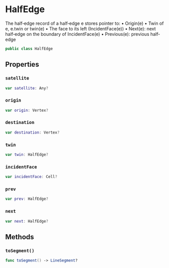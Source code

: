 # HalfEdge

The half‐edge record of a half‐edge e stores pointer to:
• Origin(e)
• Twin of e, e.twin or twin(e)
• The face to its left (IncidentFace(e))
• Next(e): next half‐edge on the boundary of IncidentFace(e)
• Previous(e): previous half‐edge

``` swift
public class HalfEdge
```

## Properties

### `satellite`

``` swift
var satellite: Any?
```

### `origin`

``` swift
var origin: Vertex?
```

### `destination`

``` swift
var destination: Vertex?
```

### `twin`

``` swift
var twin: HalfEdge?
```

### `incidentFace`

``` swift
var incidentFace: Cell?
```

### `prev`

``` swift
var prev: HalfEdge?
```

### `next`

``` swift
var next: HalfEdge?
```

## Methods

### `toSegment()`

``` swift
func toSegment() -> LineSegment?
```
